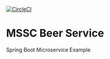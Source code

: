 [![CircleCI](https://circleci.com/gh/Luce98/mssc-beer-service.svg?style=svg)](https://circleci.com/gh/Luce98/mssc-beer-service)
# MSSC Beer Service

Spring Boot Microservice Example 
